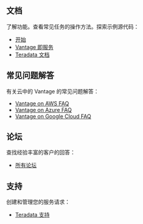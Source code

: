 文档
----

了解功能。查看常见任务的操作方法。探索示例源代码：

-   [开始](https://quickstarts.teradata.com/)
-   [Vantage 即服务](https://docs.teradata.com/r/Vantage-on-AWS-Azure-and-Google-Cloud/June-2022)
-   [Teradata 文档](https://docs.teradata.com)

常见问题解答
------------

有关云中的 Vantage 的常见问题解答：

-   [Vantage on AWS FAQ](https://www.teradata.com/Cloud/AWS/FAQs)
-   [Vantage on Azure FAQ](https://www.teradata.com/Cloud/Azure/FAQs)
-   [Vantage on Google Cloud FAQ](https://www.teradata.com/Cloud/Google-Cloud/FAQs)

论坛
----

查找经验丰富的客户的回答：

-   [所有论坛](https://support.teradata.com/community?id=community_forum_list)

支持
----

创建和管理您的服务请求：

-   [Teradata 支持](https://support.teradata.com/)
